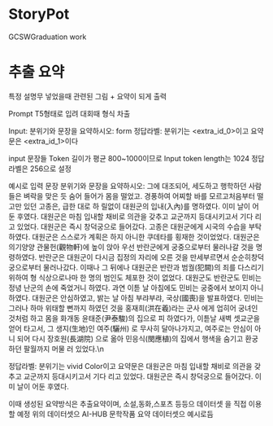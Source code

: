 # StoryPot
GCSWGraduation work

# 추출 요약
특정 설명무 넣었을때 관련된 그림 + 요약이 되게 출력

Prompt T5형태로 입려 대회때 형식 차출 

Input: 분위기와 문장을 요약하시오: form 
정답라벨: 분위기는 <extra_id_0>이고 요약문은 <extra_id_1>이다

input 문장들 Token 길이가 평균 800~1000이므로 Input token length는 1024 정답 라벨은 256으로 설정

예시로 입력 문장
분위기와 문장을 요약하시오: 그에 대조되어, 세도하고 행학하던 사람들은 벼락을 맞은 듯 숨어 들어가 몸을 떨었고. 경풍하여 어찌할 바를 모르고처음부터 떨고만 있던 고종은, 급한 대로 하 릴없이 대원군의 입내(入內)를 명하였다. 이미 날이 어둔 후였다. 대원군은 마침 입내할 채비로 의관을 갖추고 교군까지 등대시키고서 기다 리고 있었다. 대원군은 즉시 창덕궁으로 들어갔다. 고종은 대원군에게 시국의 수습을 부탁하였다. 대원군은 스스로가 계획은 하지 아니한 쿠데타를 횡재한 것이었었다. 대원군은 의기양양 관물헌(觀物軒)에 높이 앉아 우선 반란군에게 궁중으로부터 물러나갈 것을 명령하였다. 반란군은 대원군이 다시금 집정의 자리에 오른 것을 만세부르면서 순순히창덕궁으로부터 물러나갔다. 이때나 그 뒤에나 대원군은 반란과 범궐(犯闕)의 죄를 다스리기 위하여 형 식상으로나마 한 명의 범인도 체포한 것이 없었다. 대원군도 반란군도 민비는 정녕 난군의 손에 죽었거니 하였다. 과연 이튿 날 아침에도 민비는 궁중에서 보이지 아니하였다. 대원군은 안심하였고, 밝는 날 아침 부랴부랴, 국상(國喪)을 발표하였다. 민비는 그러나 하마 위태할 뻔까지 하였던 것을 홍재희(洪在羲)라는 군사 에게 업히어 궁녀인 것처럼 하고 몸을 화개동 윤태준(尹泰駿)의 집으로 피 하였다가, 이튿날 새벽 셋교군을 얻어 타고서, 그 생지(生地)인 여주(驪州) 로 무사히 달아나가지고, 여주로는 안심이 아니 되어 다시 장호원(長湖院) 으로 옮아 민응식(閔應植)의 집에서 행색을 숨기고 환궁하던 팔월까지 머물 러 있었다.\n

정답라벨: 분위기는 vivid Color이고 요약문은 대원군은 마침 입내할 채비로 의관을 갖추고 교군까지 등대시키고서 기다 리고 있었다. 대원군은 즉시 창덕궁으로 들어갔다. 이미 날이 어둔 후였다.

이때 생성된 요약방식은 추출요약이며, 소설,동화,스포츠 등등으 데이터셋 을 직접 이용할 예정 위의 데이터셋으 AI-HUB 문학작품 요약 데이터셋으 예시로듬
